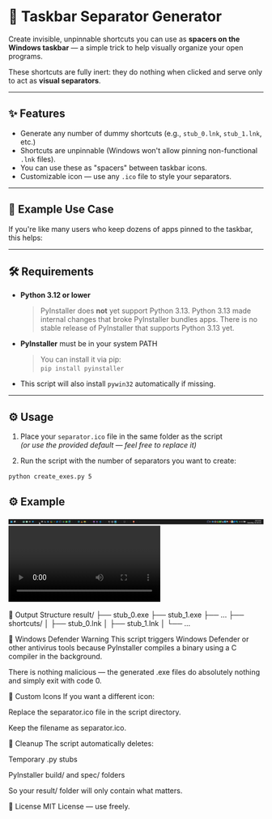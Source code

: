 # 🧱 Taskbar Separator Generator

Create invisible, unpinnable shortcuts you can use as **spacers on the Windows taskbar** — a simple trick to help visually organize your open programs.

These shortcuts are fully inert: they do nothing when clicked and serve only to act as **visual separators**.

---

## ✨ Features

- Generate any number of dummy shortcuts (e.g., `stub_0.lnk`, `stub_1.lnk`, etc.)
- Shortcuts are unpinnable (Windows won't allow pinning non-functional `.lnk` files).
- You can use these as "spacers" between taskbar icons.
- Customizable icon — use any `.ico` file to style your separators.

---

## 📸 Example Use Case

If you're like many users who keep dozens of apps pinned to the taskbar, this helps:


---

## 🛠 Requirements

- **Python 3.12 or lower**
  > PyInstaller does **not** yet support Python 3.13. Python 3.13 made internal changes that broke PyInstaller bundles apps. There is no stable release of PyInstaller that supports Python 3.13 yet.
- **PyInstaller** must be in your system PATH
  > You can install it via pip:  
  > `pip install pyinstaller`
- This script will also install `pywin32` automatically if missing.

---

## ⚙️ Usage

1. Place your `separator.ico` file in the same folder as the script  
   *(or use the provided default — feel free to replace it)*

2. Run the script with the number of separators you want to create:

```bash
python create_exes.py 5
```
## ⚙️ Example
![Example](https://raw.githubusercontent.com/Unnamed10110/taskbarSeparatorGenerator-unnamed10110/master/example.png)
![Example](https://github.com/Unnamed10110/taskbarSeparatorGenerator-unnamed10110/blob/master/usage.mp4)


📂 Output Structure
result/
├── stub_0.exe
├── stub_1.exe
├── ...
├── shortcuts/
│   ├── stub_0.lnk
│   ├── stub_1.lnk
│   └── ...


🚨 Windows Defender Warning
This script triggers Windows Defender or other antivirus tools because PyInstaller compiles a binary using a C compiler in the background.

There is nothing malicious — the generated .exe files do absolutely nothing and simply exit with code 0.


🎨 Custom Icons
If you want a different icon:

Replace the separator.ico file in the script directory.

Keep the filename as separator.ico.



🧼 Cleanup
The script automatically deletes:

Temporary .py stubs

PyInstaller build/ and spec/ folders

So your result/ folder will only contain what matters.

📃 License
MIT License — use freely.
